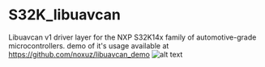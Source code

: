 # S32K_libuavcan
Libuavcan v1 driver layer for the NXP S32K14x family of automotive-grade microcontrollers.
demo of it's usage available at https://github.com/noxuz/libuavcan_demo
![alt text](https://www.logolynx.com/images/logolynx/55/55a30cdcb0b668ecfc2e369f7d1f1197.png)
